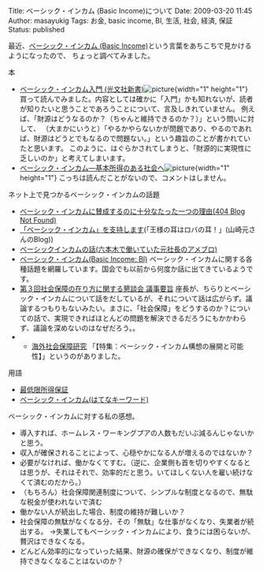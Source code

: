 Title: ベーシック・インカム (Basic Income)について
Date: 2009-03-20 11:45
Author: masayukig
Tags: お金, basic income, BI, 生活, 社会, 経済, 保証
Status: published

最近、[ベーシック・インカム (Basic Income)](http://ja.wikipedia.org/wiki/%E3%83%99%E3%83%BC%E3%82%B7%E3%83%83%E3%82%AF%E3%83%BB%E3%82%A4%E3%83%B3%E3%82%AB%E3%83%A0)という言葉をあちこちで見かけるようになったので、
ちょっと調べてみました。

本

-   [ベーシック・インカム入門
    (光文社新書)](http://www.amazon.co.jp/gp/product/4334034926?ie=UTF8&tag=hughundercons-22&linkCode=as2&camp=247&creative=7399&creativeASIN=4334034926)![picture](http://www.assoc-amazon.jp/e/ir?t=hughundercons-22&l=as2&o=9&a=4334034926){width="1" height="1"}
   買って読んでみました。内容としては確かに「入門」かも知れないが、読者が知りたいと思うことであろうことについて、言及しきれていません。
   例えば、「財源はどうなるのか？（ちゃんと維持できるのか？）」という問いに対して、
   （大まかにいうと）「やるかやらないかが問題であり、やるのであれば、財源はどうとでもなるので問題ない。」という趣旨のことが書かれていたと思います。
   このように、はぐらかされてしまうと、「財源的に実現性に乏しいのか」と考えてしまいます。
-   [ベーシック・インカム―基本所得のある社会へ](http://www.amazon.co.jp/gp/product/4768469639?ie=UTF8&tag=hughundercons-22&linkCode=as2&camp=247&creative=7399&creativeASIN=4768469639)![picture](http://www.assoc-amazon.jp/e/ir?t=hughundercons-22&l=as2&o=9&a=4768469639){width="1" height="1"}
   こっちは読んだことがないので、コメントはしません。

ネット上で見つかるベーシック・インカムの話題

-   [ベーシック・インカムに賛成するのに十分なたった一つの理由(404 Blog Not Found)](http://blog.livedoor.jp/dankogai/archives/50907051.html)
-   [「ベーシック・インカム」を支持します](http://blog.goo.ne.jp/yamazaki_hajime/e/df9729ff82024e97dd3447d08d9c5f27)(「王様の耳はロバの耳！」(山崎元さんのBlog))
-   [ベーシックインカムの話(六本木で働いていた元社長のアメブロ)](http://ameblo.jp/takapon-jp/entry-10178349619.html)
-   [ベーシック・インカム(Basic Income: BI)](http://www.ritsumei.ac.jp/acd/gr/gsce/d/b03.htm)
   ベーシック・インカムに関する各種話題を網羅しています。国会でも以前から何度か話に出てきているようです。
-   [第３回社会保障の在り方に関する懇談会
    議事要旨](http://www.kantei.go.jp/jp/singi/syakaihosyou/dai3/3gijiyousi.html)
   座長が、ちらりとベーシック・インカムについて話をだしているが、それについて話は広がらず。議論するつもりもないみたい。まさに、「社会保障」をどうするのか？についての話で、実現できればほとんどの問題を解決できるだろうにもかかわらず、議論を深めないのはなぜだろう。。
-   -   [海外社会保障研究](http://www.ipss.go.jp/syoushika/bunken/sakuin/kaigai/157.htm)
   「【特集：ベーシック・インカム構想の展開と可能性】」というのがありました。

用語

-   [最低限所得保証](http://ja.wikipedia.org/wiki/%E3%83%99%E3%83%BC%E3%82%B7%E3%83%83%E3%82%AF%E3%83%BB%E3%82%A4%E3%83%B3%E3%82%AB%E3%83%A0)
-   [ベーシック・インカム(はてなキーワード)](http://d.hatena.ne.jp/keyword/%A5%D9%A1%BC%A5%B7%A5%C3%A5%AF%A1%A6%A5%A4%A5%F3%A5%AB%A5%E0)

ベーシック・インカムに対する私の感想。

-   導入すれば、ホームレス・ワーキングプアの人数もだいぶ減るんじゃないかと思う。
-   収入が確保されることによって、心穏やかになる人が増えるのではないか？
-   必要がなければ、働かなくてすむ。（逆に、企業側も首を切りやすくなるとは思うが、それはそれで、効率的だと思う。いてほしくない人を雇い続けなくて済むのだから。）
-   （もちろん）社会保障関連制度について、シンプルな制度となるので、無駄な税金が使われないで済む
-   働かない人が続出した場合、制度の維持が難しいか？
-   社会保障の無駄がなくなる分、その「無駄」な仕事がなくなり、失業者が続出する。
   →失業してもベーシック・インカムにより、食うには困らないが、贅沢はできなくなる。
-   どんどん効率的になっていった結果、財源の確保ができなくなり、制度が維持できなくなることはないのか？

